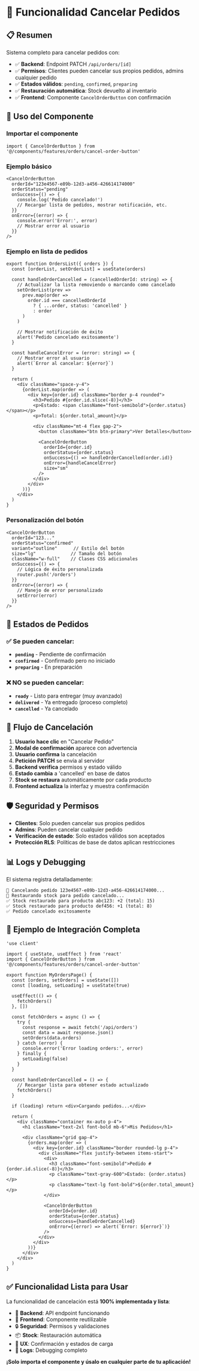 # 🚫 Funcionalidad Cancelar Pedidos

## 📋 Resumen

Sistema completo para cancelar pedidos con:
- ✅ **Backend**: Endpoint PATCH `/api/orders/[id]` 
- ✅ **Permisos**: Clientes pueden cancelar sus propios pedidos, admins cualquier pedido
- ✅ **Estados válidos**: `pending`, `confirmed`, `preparing`
- ✅ **Restauración automática**: Stock devuelto al inventario
- ✅ **Frontend**: Componente `CancelOrderButton` con confirmación

## 🔧 Uso del Componente

### Importar el componente

```tsx
import { CancelOrderButton } from '@/components/features/orders/cancel-order-button'
```

### Ejemplo básico

```tsx
<CancelOrderButton
  orderId="123e4567-e89b-12d3-a456-426614174000"
  orderStatus="pending"
  onSuccess={() => {
    console.log('Pedido cancelado!')
    // Recargar lista de pedidos, mostrar notificación, etc.
  }}
  onError={(error) => {
    console.error('Error:', error)
    // Mostrar error al usuario
  }}
/>
```

### Ejemplo en lista de pedidos

```tsx
export function OrdersList({ orders }) {
  const [orderList, setOrderList] = useState(orders)

  const handleOrderCancelled = (cancelledOrderId: string) => {
    // Actualizar la lista removiendo o marcando como cancelado
    setOrderList(prev => 
      prev.map(order => 
        order.id === cancelledOrderId 
          ? { ...order, status: 'cancelled' }
          : order
      )
    )
    
    // Mostrar notificación de éxito
    alert('Pedido cancelado exitosamente')
  }

  const handleCancelError = (error: string) => {
    // Mostrar error al usuario
    alert(`Error al cancelar: ${error}`)
  }

  return (
    <div className="space-y-4">
      {orderList.map(order => (
        <div key={order.id} className="border p-4 rounded">
          <h3>Pedido #{order.id.slice(-8)}</h3>
          <p>Estado: <span className="font-semibold">{order.status}</span></p>
          <p>Total: ${order.total_amount}</p>
          
          <div className="mt-4 flex gap-2">
            <button className="btn btn-primary">Ver Detalles</button>
            
            <CancelOrderButton
              orderId={order.id}
              orderStatus={order.status}
              onSuccess={() => handleOrderCancelled(order.id)}
              onError={handleCancelError}
              size="sm"
            />
          </div>
        </div>
      ))}
    </div>
  )
}
```

### Personalización del botón

```tsx
<CancelOrderButton
  orderId="123..."
  orderStatus="confirmed"
  variant="outline"      // Estilo del botón
  size="lg"             // Tamaño del botón
  className="w-full"    // Clases CSS adicionales
  onSuccess={() => {
    // Lógica de éxito personalizada
    router.push('/orders')
  }}
  onError={(error) => {
    // Manejo de error personalizado
    setError(error)
  }}
/>
```

## 🎯 Estados de Pedidos

### ✅ Se pueden cancelar:
- **`pending`** - Pendiente de confirmación
- **`confirmed`** - Confirmado pero no iniciado
- **`preparing`** - En preparación

### ❌ NO se pueden cancelar:
- **`ready`** - Listo para entregar (muy avanzado)
- **`delivered`** - Ya entregado (proceso completo)
- **`cancelled`** - Ya cancelado

## 🔄 Flujo de Cancelación

1. **Usuario hace clic** en "Cancelar Pedido"
2. **Modal de confirmación** aparece con advertencia
3. **Usuario confirma** la cancelación
4. **Petición PATCH** se envía al servidor
5. **Backend verifica** permisos y estado válido
6. **Estado cambia** a 'cancelled' en base de datos
7. **Stock se restaura** automáticamente por cada producto
8. **Frontend actualiza** la interfaz y muestra confirmación

## 🛡️ Seguridad y Permisos

- **Clientes**: Solo pueden cancelar sus propios pedidos
- **Admins**: Pueden cancelar cualquier pedido
- **Verificación de estado**: Solo estados válidos son aceptados
- **Protección RLS**: Políticas de base de datos aplican restricciones

## 📊 Logs y Debugging

El sistema registra detalladamente:

```
🚫 Cancelando pedido 123e4567-e89b-12d3-a456-426614174000...
🔄 Restaurando stock para pedido cancelado...
✅ Stock restaurado para producto abc123: +2 (total: 15)
✅ Stock restaurado para producto def456: +1 (total: 8)
✅ Pedido cancelado exitosamente
```

## 🚀 Ejemplo de Integración Completa

```tsx
'use client'

import { useState, useEffect } from 'react'
import { CancelOrderButton } from '@/components/features/orders/cancel-order-button'

export function MyOrdersPage() {
  const [orders, setOrders] = useState([])
  const [loading, setLoading] = useState(true)

  useEffect(() => {
    fetchOrders()
  }, [])

  const fetchOrders = async () => {
    try {
      const response = await fetch('/api/orders')
      const data = await response.json()
      setOrders(data.orders)
    } catch (error) {
      console.error('Error loading orders:', error)
    } finally {
      setLoading(false)
    }
  }

  const handleOrderCancelled = () => {
    // Recargar lista para obtener estado actualizado
    fetchOrders()
  }

  if (loading) return <div>Cargando pedidos...</div>

  return (
    <div className="container mx-auto p-4">
      <h1 className="text-2xl font-bold mb-6">Mis Pedidos</h1>
      
      <div className="grid gap-4">
        {orders.map(order => (
          <div key={order.id} className="border rounded-lg p-4">
            <div className="flex justify-between items-start">
              <div>
                <h3 className="font-semibold">Pedido #{order.id.slice(-8)}</h3>
                <p className="text-gray-600">Estado: {order.status}</p>
                <p className="text-lg font-bold">${order.total_amount}</p>
              </div>
              
              <CancelOrderButton
                orderId={order.id}
                orderStatus={order.status}
                onSuccess={handleOrderCancelled}
                onError={(error) => alert(`Error: ${error}`)}
              />
            </div>
          </div>
        ))}
      </div>
    </div>
  )
}
```

## ✅ Funcionalidad Lista para Usar

La funcionalidad de cancelación está **100% implementada y lista**:

- 🔧 **Backend**: API endpoint funcionando
- 🎨 **Frontend**: Componente reutilizable  
- 🔒 **Seguridad**: Permisos y validaciones
- 📦 **Stock**: Restauración automática
- 🎯 **UX**: Confirmación y estados de carga
- 📝 **Logs**: Debugging completo

**¡Solo importa el componente y úsalo en cualquier parte de tu aplicación!** 